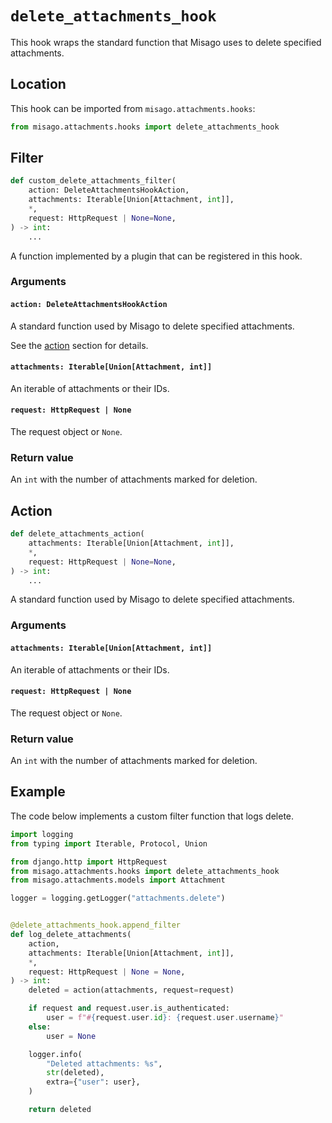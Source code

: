 # `delete_attachments_hook`

This hook wraps the standard function that Misago uses to delete specified attachments.


## Location

This hook can be imported from `misago.attachments.hooks`:

```python
from misago.attachments.hooks import delete_attachments_hook
```


## Filter

```python
def custom_delete_attachments_filter(
    action: DeleteAttachmentsHookAction,
    attachments: Iterable[Union[Attachment, int]],
    *,
    request: HttpRequest | None=None,
) -> int:
    ...
```

A function implemented by a plugin that can be registered in this hook.


### Arguments

#### `action: DeleteAttachmentsHookAction`

A standard function used by Misago to delete specified attachments.

See the [action](#action) section for details.


#### `attachments: Iterable[Union[Attachment, int]]`

An iterable of attachments or their IDs.


#### `request: HttpRequest | None`

The request object or `None`.


### Return value

An `int` with the number of attachments marked for deletion.


## Action

```python
def delete_attachments_action(
    attachments: Iterable[Union[Attachment, int]],
    *,
    request: HttpRequest | None=None,
) -> int:
    ...
```

A standard function used by Misago to delete specified attachments.


### Arguments

#### `attachments: Iterable[Union[Attachment, int]]`

An iterable of attachments or their IDs.


#### `request: HttpRequest | None`

The request object or `None`.


### Return value

An `int` with the number of attachments marked for deletion.


## Example

The code below implements a custom filter function that logs delete.

```python
import logging
from typing import Iterable, Protocol, Union

from django.http import HttpRequest
from misago.attachments.hooks import delete_attachments_hook
from misago.attachments.models import Attachment

logger = logging.getLogger("attachments.delete")


@delete_attachments_hook.append_filter
def log_delete_attachments(
    action,
    attachments: Iterable[Union[Attachment, int]],
    *,
    request: HttpRequest | None = None,
) -> int:
    deleted = action(attachments, request=request)

    if request and request.user.is_authenticated:
        user = f"#{request.user.id}: {request.user.username}"
    else:
        user = None

    logger.info(
        "Deleted attachments: %s",
        str(deleted),
        extra={"user": user},
    )

    return deleted
```